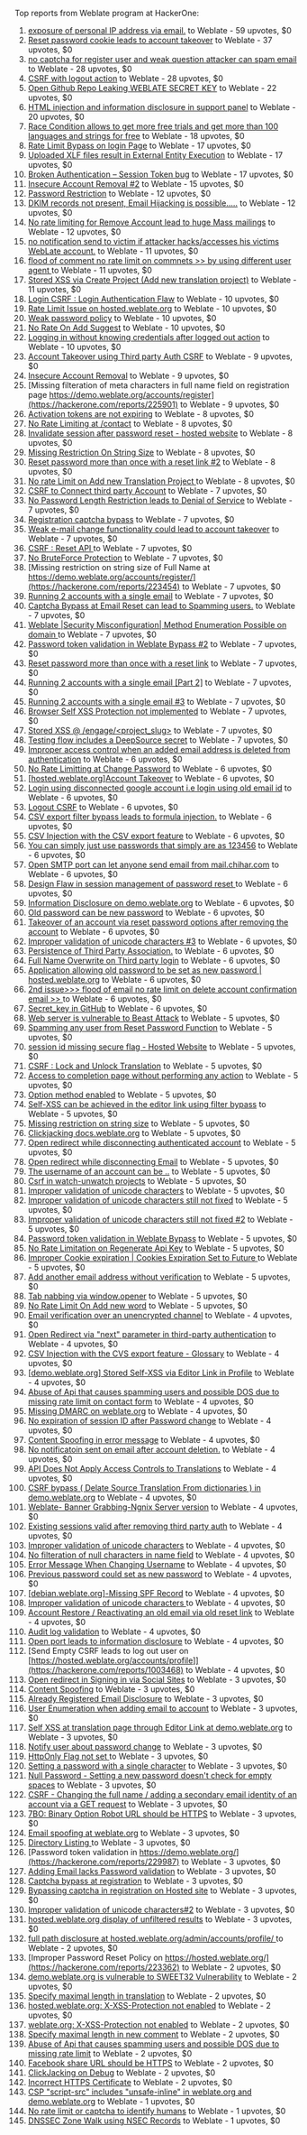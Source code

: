Top reports from Weblate program at HackerOne:

1. [exposure of personal IP address via email.](https://hackerone.com/reports/3179850) to Weblate - 59 upvotes, $0
2. [Reset password cookie leads to account takeover](https://hackerone.com/reports/1004536) to Weblate - 37 upvotes, $0
3. [no captcha for register user and weak question attacker can spam email](https://hackerone.com/reports/236398) to Weblate - 28 upvotes, $0
4. [CSRF with logout action](https://hackerone.com/reports/1971589) to Weblate - 28 upvotes, $0
5. [Open Github Repo Leaking WEBLATE SECRET KEY](https://hackerone.com/reports/942146) to Weblate - 22 upvotes, $0
6. [HTML injection and information disclosure in support panel](https://hackerone.com/reports/634312) to Weblate - 20 upvotes, $0
7. [Race Condition allows to get more free trials and get more than 100 languages and strings for free](https://hackerone.com/reports/1087188) to Weblate - 18 upvotes, $0
8. [Rate Limit Bypass on login Page](https://hackerone.com/reports/224460) to Weblate - 17 upvotes, $0
9. [Uploaded XLF files result in External Entity Execution](https://hackerone.com/reports/232614) to Weblate - 17 upvotes, $0
10. [Broken Authentication – Session Token bug](https://hackerone.com/reports/400826) to Weblate - 17 upvotes, $0
11. [Insecure Account Removal #2](https://hackerone.com/reports/229532) to Weblate - 15 upvotes, $0
12. [Password Restriction](https://hackerone.com/reports/229920) to Weblate - 12 upvotes, $0
13. [DKIM records not present, Email Hijacking is possible.....](https://hackerone.com/reports/253926) to Weblate - 12 upvotes, $0
14. [No rate limiting for Remove Account lead to huge Mass mailings](https://hackerone.com/reports/1723445) to Weblate - 12 upvotes, $0
15. [no notification send to victim if attacker hacks/accesses his victims WebLate account.](https://hackerone.com/reports/282772) to Weblate - 11 upvotes, $0
16. [flood of comment no rate  limit on commnets \>\>  by using different user agent ](https://hackerone.com/reports/404035) to Weblate - 11 upvotes, $0
17. [Stored XSS via Create Project (Add new translation project)](https://hackerone.com/reports/610219) to Weblate - 11 upvotes, $0
18. [Login CSRF : Login Authentication Flaw](https://hackerone.com/reports/229528) to Weblate - 10 upvotes, $0
19. [Rate Limit Issue on hosted.weblate.org](https://hackerone.com/reports/229825) to Weblate - 10 upvotes, $0
20. [Weak password policy](https://hackerone.com/reports/224572) to Weblate - 10 upvotes, $0
21. [No Rate On Add Suggest](https://hackerone.com/reports/481654) to Weblate - 10 upvotes, $0
22. [Logging in without knowing credentials after logged out action](https://hackerone.com/reports/1971610) to Weblate - 10 upvotes, $0
23. [Account Takeover using Third party Auth CSRF](https://hackerone.com/reports/225653) to Weblate - 9 upvotes, $0
24. [Insecure Account Removal](https://hackerone.com/reports/223355) to Weblate - 9 upvotes, $0
25. [Missing filteration of meta characters in full name field on registration page https://demo.weblate.org/accounts/register](https://hackerone.com/reports/225901) to Weblate - 9 upvotes, $0
26. [Activation tokens are not expiring](https://hackerone.com/reports/223339) to Weblate - 8 upvotes, $0
27. [No Rate Limiting at /contact](https://hackerone.com/reports/229511) to Weblate - 8 upvotes, $0
28. [Invalidate session after password reset - hosted website](https://hackerone.com/reports/224362) to Weblate - 8 upvotes, $0
29. [Missing Restriction On String Size](https://hackerone.com/reports/257376) to Weblate - 8 upvotes, $0
30. [Reset password more than once with a reset link #2](https://hackerone.com/reports/245450) to Weblate - 8 upvotes, $0
31. [No rate Limit on Add new Translation Project ](https://hackerone.com/reports/1238749) to Weblate - 8 upvotes, $0
32. [CSRF to Connect third party Account](https://hackerone.com/reports/225100) to Weblate - 7 upvotes, $0
33. [No Password Length Restriction leads to Denial of Service](https://hackerone.com/reports/223854) to Weblate - 7 upvotes, $0
34. [Registration captcha bypass](https://hackerone.com/reports/223324) to Weblate - 7 upvotes, $0
35. [Weak e-mail change functionality could lead to account takeover](https://hackerone.com/reports/223461) to Weblate - 7 upvotes, $0
36. [CSRF : Reset API ](https://hackerone.com/reports/223333) to Weblate - 7 upvotes, $0
37. [No BruteForce Protection](https://hackerone.com/reports/223337) to Weblate - 7 upvotes, $0
38. [Missing restriction on string size of Full Name at https://demo.weblate.org/accounts/register/](https://hackerone.com/reports/223454) to Weblate - 7 upvotes, $0
39. [Running 2 accounts with a single email](https://hackerone.com/reports/224072) to Weblate - 7 upvotes, $0
40. [Captcha Bypass at Email Reset can lead to Spamming users.](https://hackerone.com/reports/229541) to Weblate - 7 upvotes, $0
41. [Weblate |Security Misconfiguration| Method Enumeration Possible on domain ](https://hackerone.com/reports/230648) to Weblate - 7 upvotes, $0
42. [Password token validation in Weblate Bypass #2](https://hackerone.com/reports/244287) to Weblate - 7 upvotes, $0
43. [Reset password more than once with a reset link](https://hackerone.com/reports/243594) to Weblate - 7 upvotes, $0
44. [Running 2 accounts with a single email [Part 2]](https://hackerone.com/reports/241608) to Weblate - 7 upvotes, $0
45. [Running 2 accounts with a single email #3](https://hackerone.com/reports/245304) to Weblate - 7 upvotes, $0
46. [Browser Self XSS Protection not implemented](https://hackerone.com/reports/400781) to Weblate - 7 upvotes, $0
47. [Stored XSS @ /engage/\<project_slug\>](https://hackerone.com/reports/472391) to Weblate - 7 upvotes, $0
48. [Testing flow includes a DeepSource secret](https://hackerone.com/reports/1927499) to Weblate - 7 upvotes, $0
49. [Improper access control when an added email address is deleted from authentication](https://hackerone.com/reports/223434) to Weblate - 6 upvotes, $0
50. [No Rate Limitting at Change Password](https://hackerone.com/reports/223694) to Weblate - 6 upvotes, $0
51. [[hosted.weblate.org]Account Takeover](https://hackerone.com/reports/223637) to Weblate - 6 upvotes, $0
52. [Login using disconnected google account i.e login using old email id](https://hackerone.com/reports/223427) to Weblate - 6 upvotes, $0
53. [Logout CSRF](https://hackerone.com/reports/223329) to Weblate - 6 upvotes, $0
54. [CSV export filter bypass leads to formula injection.](https://hackerone.com/reports/223999) to Weblate - 6 upvotes, $0
55. [CSV Injection with the CSV export feature](https://hackerone.com/reports/223344) to Weblate - 6 upvotes, $0
56. [You can simply just use passwords that simply are as 123456](https://hackerone.com/reports/223374) to Weblate - 6 upvotes, $0
57. [Open SMTP port can let anyone send email from mail.chihar.com](https://hackerone.com/reports/223435) to Weblate - 6 upvotes, $0
58. [Design Flaw in session management of password reset ](https://hackerone.com/reports/229417) to Weblate - 6 upvotes, $0
59. [Information Disclosure on demo.weblate.org](https://hackerone.com/reports/229620) to Weblate - 6 upvotes, $0
60. [Old password can be new password](https://hackerone.com/reports/229577) to Weblate - 6 upvotes, $0
61. [Takeover of an account via reset password options after removing the account](https://hackerone.com/reports/230076) to Weblate - 6 upvotes, $0
62. [Improper validation of unicode characters #3](https://hackerone.com/reports/243635) to Weblate - 6 upvotes, $0
63. [Persistence of Third Party Association.](https://hackerone.com/reports/241623) to Weblate - 6 upvotes, $0
64. [Full Name Overwrite on Third party login](https://hackerone.com/reports/241598) to Weblate - 6 upvotes, $0
65. [ Application allowing old password to be set as new password | hosted.weblate.org](https://hackerone.com/reports/264934) to Weblate - 6 upvotes, $0
66. [2nd issue\>\>\> flood of email  no rate limit on delete account confirmation email \>\> ](https://hackerone.com/reports/404713) to Weblate - 6 upvotes, $0
67. [Secret_key in GitHub](https://hackerone.com/reports/926093) to Weblate - 6 upvotes, $0
68. [Web server is vulnerable to Beast Attack](https://hackerone.com/reports/223350) to Weblate - 5 upvotes, $0
69. [Spamming any user from Reset Password Function](https://hackerone.com/reports/223525) to Weblate - 5 upvotes, $0
70. [session id missing secure flag - Hosted Website](https://hackerone.com/reports/224379) to Weblate - 5 upvotes, $0
71. [CSRF : Lock and Unlock Translation](https://hackerone.com/reports/223345) to Weblate - 5 upvotes, $0
72. [Access to completion page without performing any action](https://hackerone.com/reports/223846) to Weblate - 5 upvotes, $0
73. [Option method enabled](https://hackerone.com/reports/230194) to Weblate - 5 upvotes, $0
74. [Self-XSS can be achieved in the editor link using filter bypass](https://hackerone.com/reports/229735) to Weblate - 5 upvotes, $0
75. [Missing restriction on string size](https://hackerone.com/reports/229796) to Weblate - 5 upvotes, $0
76. [Clickjacking docs.weblate.org](https://hackerone.com/reports/223391) to Weblate - 5 upvotes, $0
77. [Open redirect while disconnecting authenticated account](https://hackerone.com/reports/224317) to Weblate - 5 upvotes, $0
78. [Open redirect while disconnecting Email](https://hackerone.com/reports/238117) to Weblate - 5 upvotes, $0
79. [The username of an account can be ..](https://hackerone.com/reports/243609) to Weblate - 5 upvotes, $0
80. [Csrf in watch-unwatch projects](https://hackerone.com/reports/229405) to Weblate - 5 upvotes, $0
81. [Improper validation of unicode characters](https://hackerone.com/reports/242171) to Weblate - 5 upvotes, $0
82. [Improper validation of unicode characters still not fixed](https://hackerone.com/reports/241596) to Weblate - 5 upvotes, $0
83. [Improper validation of unicode characters still not fixed #2](https://hackerone.com/reports/243611) to Weblate - 5 upvotes, $0
84. [Password token validation in Weblate Bypass](https://hackerone.com/reports/243842) to Weblate - 5 upvotes, $0
85. [No Rate Limitation on Regenerate Api Key](https://hackerone.com/reports/243619) to Weblate - 5 upvotes, $0
86. [Improper Cookie expiration | Cookies Expiration Set to Future ](https://hackerone.com/reports/232306) to Weblate - 5 upvotes, $0
87. [Add another email address without verification](https://hackerone.com/reports/265987) to Weblate - 5 upvotes, $0
88. [Tab nabbing via window.opener](https://hackerone.com/reports/403891) to Weblate - 5 upvotes, $0
89. [No Rate Limit  On Add new word](https://hackerone.com/reports/479021) to Weblate - 5 upvotes, $0
90. [Email verification over an unencrypted channel](https://hackerone.com/reports/224287) to Weblate - 4 upvotes, $0
91. [Open Redirect via "next" parameter in third-party authentication](https://hackerone.com/reports/223326) to Weblate - 4 upvotes, $0
92. [CSV Injection with the CVS export feature - Glossary](https://hackerone.com/reports/224291) to Weblate - 4 upvotes, $0
93. [[demo.weblate.org] Stored Self-XSS via Editor Link in Profile](https://hackerone.com/reports/223331) to Weblate - 4 upvotes, $0
94. [Abuse of Api that causes spamming users and possible DOS due to missing rate limit on contact form](https://hackerone.com/reports/223542) to Weblate - 4 upvotes, $0
95. [Missing DMARC on weblate.org](https://hackerone.com/reports/223545) to Weblate - 4 upvotes, $0
96. [No expiration of session ID after Password change](https://hackerone.com/reports/223327) to Weblate - 4 upvotes, $0
97. [Content Spoofing in error message](https://hackerone.com/reports/223456) to Weblate - 4 upvotes, $0
98. [No notificatoin sent on email after account deletion.](https://hackerone.com/reports/229909) to Weblate - 4 upvotes, $0
99. [API Does Not Apply Access Controls to Translations](https://hackerone.com/reports/232994) to Weblate - 4 upvotes, $0
100. [CSRF bypass ( Delate Source Translation From dictionaries ) in demo.weblate.org](https://hackerone.com/reports/230863) to Weblate - 4 upvotes, $0
101. [Weblate- Banner Grabbing-Ngnix Server version](https://hackerone.com/reports/230633) to Weblate - 4 upvotes, $0
102. [Existing sessions valid after removing third party auth](https://hackerone.com/reports/223475) to Weblate - 4 upvotes, $0
103. [Improper validation of unicode characters](https://hackerone.com/reports/229483) to Weblate - 4 upvotes, $0
104. [No filteration of null characters in name field](https://hackerone.com/reports/242945) to Weblate - 4 upvotes, $0
105. [Error Message When Changing Username](https://hackerone.com/reports/243664) to Weblate - 4 upvotes, $0
106. [Previous password could set as new password](https://hackerone.com/reports/243616) to Weblate - 4 upvotes, $0
107. [[debian.weblate.org]-Missing SPF Record](https://hackerone.com/reports/245518) to Weblate - 4 upvotes, $0
108. [Improper validation of unicode characters ](https://hackerone.com/reports/278718) to Weblate - 4 upvotes, $0
109. [ Account Restore / Reactivating an old email via old reset link](https://hackerone.com/reports/275303) to Weblate - 4 upvotes, $0
110. [Audit log validation](https://hackerone.com/reports/296632) to Weblate - 4 upvotes, $0
111. [Open port leads to information disclosure](https://hackerone.com/reports/223421) to Weblate - 4 upvotes, $0
112. [Send Empty CSRF leads to log out user on [https://hosted.weblate.org/accounts/profile]](https://hackerone.com/reports/1003468) to Weblate - 4 upvotes, $0
113. [Open redirect in Signing in via Social Sites](https://hackerone.com/reports/223718) to Weblate - 3 upvotes, $0
114. [Content Spoofing](https://hackerone.com/reports/223630) to Weblate - 3 upvotes, $0
115. [Already Registered Email Disclosure](https://hackerone.com/reports/223343) to Weblate - 3 upvotes, $0
116. [User Enumeration when adding email to account](https://hackerone.com/reports/223531) to Weblate - 3 upvotes, $0
117. [Self XSS at translation page through Editor Link at demo.weblate.org](https://hackerone.com/reports/223692) to Weblate - 3 upvotes, $0
118. [Notify user about password change](https://hackerone.com/reports/223609) to Weblate - 3 upvotes, $0
119. [HttpOnly Flag not set ](https://hackerone.com/reports/224006) to Weblate - 3 upvotes, $0
120. [Setting a password with a single character](https://hackerone.com/reports/223851) to Weblate - 3 upvotes, $0
121. [Null Password - Setting a new password doesn't check for empty spaces](https://hackerone.com/reports/223618) to Weblate - 3 upvotes, $0
122. [CSRF - Changing the full name / adding a secondary email identity of an account via a GET request](https://hackerone.com/reports/223367) to Weblate - 3 upvotes, $0
123. [7BO: Binary Option Robot URL should be HTTPS](https://hackerone.com/reports/225722) to Weblate - 3 upvotes, $0
124. [Email spoofing at weblate.org](https://hackerone.com/reports/224186) to Weblate - 3 upvotes, $0
125. [Directory Listing ](https://hackerone.com/reports/223384) to Weblate - 3 upvotes, $0
126. [Password token validation in https://demo.weblate.org/](https://hackerone.com/reports/229987) to Weblate - 3 upvotes, $0
127. [Adding Email lacks Password validation](https://hackerone.com/reports/229869) to Weblate - 3 upvotes, $0
128. [Captcha bypass at registration](https://hackerone.com/reports/229584) to Weblate - 3 upvotes, $0
129. [Bypassing captcha in registration on Hosted site](https://hackerone.com/reports/224342) to Weblate - 3 upvotes, $0
130. [Improper validation of unicode characters#2](https://hackerone.com/reports/279945) to Weblate - 3 upvotes, $0
131. [hosted.weblate.org display of unfiltered results](https://hackerone.com/reports/1454552) to Weblate - 3 upvotes, $0
132. [full path disclosure at hosted.weblate.org/admin/accounts/profile/ ](https://hackerone.com/reports/225495) to Weblate - 2 upvotes, $0
133. [Improper Password Reset Policy on https://hosted.weblate.org/](https://hackerone.com/reports/223362) to Weblate - 2 upvotes, $0
134. [demo.weblate.org is vulnerable to SWEET32 Vulnerability](https://hackerone.com/reports/223653) to Weblate - 2 upvotes, $0
135. [Specify maximal length in translation](https://hackerone.com/reports/224015) to Weblate - 2 upvotes, $0
136. [hosted.weblate.org: X-XSS-Protection not enabled](https://hackerone.com/reports/223396) to Weblate - 2 upvotes, $0
137. [weblate.org: X-XSS-Protection not enabled](https://hackerone.com/reports/223723) to Weblate - 2 upvotes, $0
138. [Specify maximal length in new comment](https://hackerone.com/reports/223931) to Weblate - 2 upvotes, $0
139. [Abuse of Api that causes spamming users and possible DOS due to missing rate limit](https://hackerone.com/reports/223557) to Weblate - 2 upvotes, $0
140. [Facebook share URL should be HTTPS](https://hackerone.com/reports/225769) to Weblate - 2 upvotes, $0
141. [ClickJacking on Debug](https://hackerone.com/reports/225555) to Weblate - 2 upvotes, $0
142. [Incorrect HTTPS Certificate](https://hackerone.com/reports/225540) to Weblate - 2 upvotes, $0
143. [CSP "script-src" includes "unsafe-inline" in weblate.org and demo.weblate.org](https://hackerone.com/reports/231062) to Weblate - 1 upvotes, $0
144. [No rate limit or captcha to identify humans](https://hackerone.com/reports/257384) to Weblate - 1 upvotes, $0
145. [DNSSEC Zone Walk using NSEC Records](https://hackerone.com/reports/228471) to Weblate - 1 upvotes, $0
